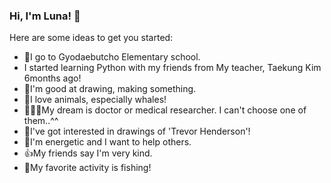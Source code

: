### Hi, I'm Luna! 👋

Here are some ideas to get you started:

-  🎒I go to Gyodaebutcho Elementary school.
-   I started learning Python with my friends from My teacher, Taekung Kim 6months ago! 
-  🎨I'm good at drawing, making something.
-  🐳I love animals, especially whales!
-  👩🏻‍⚕My dream is doctor or medical researcher. I can't choose one of them..^^
-  👾I've got interested in drawings of 'Trevor Henderson'!
-  👧I'm energetic and I want to help others.
-  👍️My friends say I'm very kind.
-  🎣My favorite activity is fishing!
